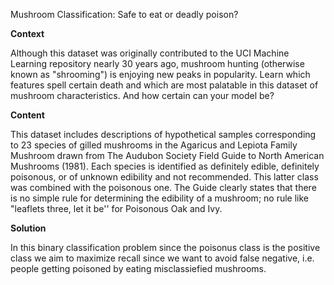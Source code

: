 Mushroom Classification: Safe to eat or deadly poison?


**Context**

Although this dataset was originally contributed to the UCI Machine Learning repository nearly 30 years ago, mushroom hunting (otherwise known as "shrooming") is enjoying new peaks in popularity. Learn which features spell certain death and which are most palatable in this dataset of mushroom characteristics. And how certain can your model be?

**Content**

This dataset includes descriptions of hypothetical samples corresponding to 23 species of gilled mushrooms in the Agaricus and Lepiota Family Mushroom drawn from The Audubon Society Field Guide to North American Mushrooms (1981). Each species is identified as definitely edible, definitely poisonous, or of unknown edibility and not recommended. This latter class was combined with the poisonous one. The Guide clearly states that there is no simple rule for determining the edibility of a mushroom; no rule like "leaflets three, let it be'' for Poisonous Oak and Ivy.

**Solution**

In this binary classification problem since the poisonus class is the positive class we aim to maximize recall since we want to avoid false negative, i.e. people getting poisoned by eating misclassiefied mushrooms.
